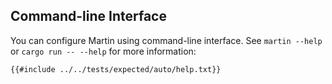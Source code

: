 ## Command-line Interface

You can configure Martin using command-line interface.
See `martin --help` or `cargo run -- --help` for more information:

```text
{{#include ../../tests/expected/auto/help.txt}}
```
